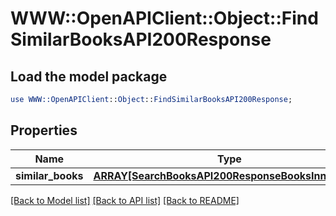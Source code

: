 # WWW::OpenAPIClient::Object::FindSimilarBooksAPI200Response

## Load the model package
```perl
use WWW::OpenAPIClient::Object::FindSimilarBooksAPI200Response;
```

## Properties
Name | Type | Description | Notes
------------ | ------------- | ------------- | -------------
**similar_books** | [**ARRAY[SearchBooksAPI200ResponseBooksInnerInner]**](SearchBooksAPI200ResponseBooksInnerInner.md) |  | [optional] 

[[Back to Model list]](../README.md#documentation-for-models) [[Back to API list]](../README.md#documentation-for-api-endpoints) [[Back to README]](../README.md)


